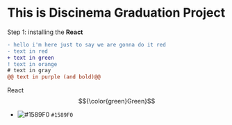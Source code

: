 # This is Discinema Graduation Project

Step 1: installing the <b>React</b>   

```diff
- hello i'm here just to say we are gonna do it red
- text in red
+ text in green
! text in orange
# text in gray
@@ text in purple (and bold)@@
```

React
$${\color{green}Green}$$

- ![#1589F0](https://placehold.co/15x15/1589F0/1589F0.png) `#1589F0`